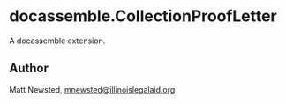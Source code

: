 # docassemble.CollectionProofLetter

A docassemble extension.

## Author

Matt Newsted, mnewsted@illinoislegalaid.org

